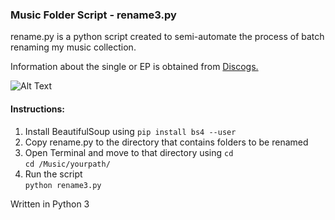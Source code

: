 ### Music Folder Script - rename3.py

rename.py is a python script created to semi-automate the process of batch renaming my music collection.

Information about the single or EP is obtained from [Discogs.](https://discogs.com)

![Alt Text](https://image.ibb.co/bs7SVK/Peek_2018_09_04_11_16.gif)

#### Instructions:

1. Install BeautifulSoup using `pip install bs4 --user`
2. Copy rename.py to the directory that contains folders to be renamed
3. Open Terminal and move to that directory using `cd`<br>
  `cd /Music/yourpath/`
4. Run the script<br>
  `python rename3.py`

Written in Python 3
